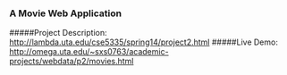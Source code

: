 
### A Movie Web Application

#####Project Description: http://lambda.uta.edu/cse5335/spring14/project2.html
#####Live Demo: http://omega.uta.edu/~sxs0763/academic-projects/webdata/p2/movies.html



